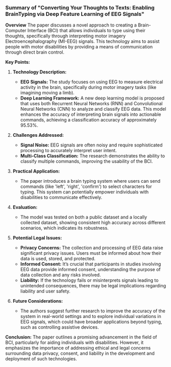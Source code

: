 ### Summary of "Converting Your Thoughts to Texts: Enabling BrainTyping via Deep Feature Learning of EEG Signals"

**Overview**
The paper discusses a novel approach to creating a Brain-Computer Interface (BCI) that allows individuals to type using their thoughts, specifically through interpreting motor imagery Electroencephalography (MI-EEG) signals. This technology aims to assist people with motor disabilities by providing a means of communication through direct brain control.

**Key Points:**

1. **Technology Description:**
   - **EEG Signals:** The study focuses on using EEG to measure electrical activity in the brain, specifically during motor imagery tasks (like imagining moving a limb). 
   - **Deep Learning Framework:** A new deep learning model is proposed that uses both Recurrent Neural Networks (RNN) and Convolutional Neural Networks (CNN) to analyze and classify EEG data. This model enhances the accuracy of interpreting brain signals into actionable commands, achieving a classification accuracy of approximately 95.53%.

2. **Challenges Addressed:**
   - **Signal Noise:** EEG signals are often noisy and require sophisticated processing to accurately interpret user intent.
   - **Multi-Class Classification:** The research demonstrates the ability to classify multiple commands, improving the usability of the BCI.

3. **Practical Application:**
   - The paper introduces a brain typing system where users can send commands (like 'left', 'right', 'confirm') to select characters for typing. This system can potentially empower individuals with disabilities to communicate effectively.

4. **Evaluation:**
   - The model was tested on both a public dataset and a locally collected dataset, showing consistent high accuracy across different scenarios, which indicates its robustness.

5. **Potential Legal Issues:**
   - **Privacy Concerns:** The collection and processing of EEG data raise significant privacy issues. Users must be informed about how their data is used, stored, and protected.
   - **Informed Consent:** It’s crucial that participants in studies involving EEG data provide informed consent, understanding the purpose of data collection and any risks involved.
   - **Liability:** If the technology fails or misinterprets signals leading to unintended consequences, there may be legal implications regarding liability and user safety.

6. **Future Considerations:**
   - The authors suggest further research to improve the accuracy of the system in real-world settings and to explore individual variations in EEG signals, which could have broader applications beyond typing, such as controlling assistive devices.

**Conclusion:**
The paper outlines a promising advancement in the field of BCI, particularly for aiding individuals with disabilities. However, it emphasizes the importance of addressing ethical and legal concerns surrounding data privacy, consent, and liability in the development and deployment of such technologies.
